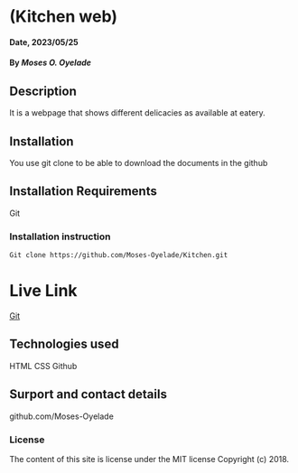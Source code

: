 # (Kitchen web)
#### Date, 2023/05/25
#### By *Moses O. Oyelade*
## Description
It is a webpage that shows different delicacies as available at eatery.
## Installation
You use git clone to be able to download the documents in the github
## Installation Requirements
Git
### Installation instruction
```
Git clone https://github.com/Moses-Oyelade/Kitchen.git

```
# Live Link
[Git](https://Moses-Oyelade.github.io/Kitchen/)
## Technologies used
HTML
CSS
Github
## Surport and contact details
github.com/Moses-Oyelade
### License
The content of this site is license under the MIT license
Copyright (c) 2018.
